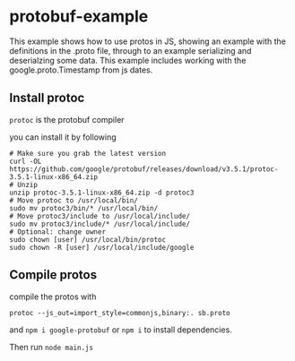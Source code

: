 # protobuf-example

This example shows how to use protos in JS, showing an example with the definitions in the .proto file, through to an example serializing and deserialzing some data. This example includes working with the google.proto.Timestamp from js dates. 
## Install protoc 
`protoc` is the protobuf compiler

you can install it by following 
```
# Make sure you grab the latest version
curl -OL https://github.com/google/protobuf/releases/download/v3.5.1/protoc-3.5.1-linux-x86_64.zip
# Unzip
unzip protoc-3.5.1-linux-x86_64.zip -d protoc3
# Move protoc to /usr/local/bin/
sudo mv protoc3/bin/* /usr/local/bin/
# Move protoc3/include to /usr/local/include/
sudo mv protoc3/include/* /usr/local/include/
# Optional: change owner
sudo chown [user] /usr/local/bin/protoc
sudo chown -R [user] /usr/local/include/google
```
## Compile protos

compile the protos with 
```
protoc --js_out=import_style=commonjs,binary:. sb.proto 
```

and `npm i google-protobuf` or `npm i` to install dependencies. 



Then run `node main.js` 
